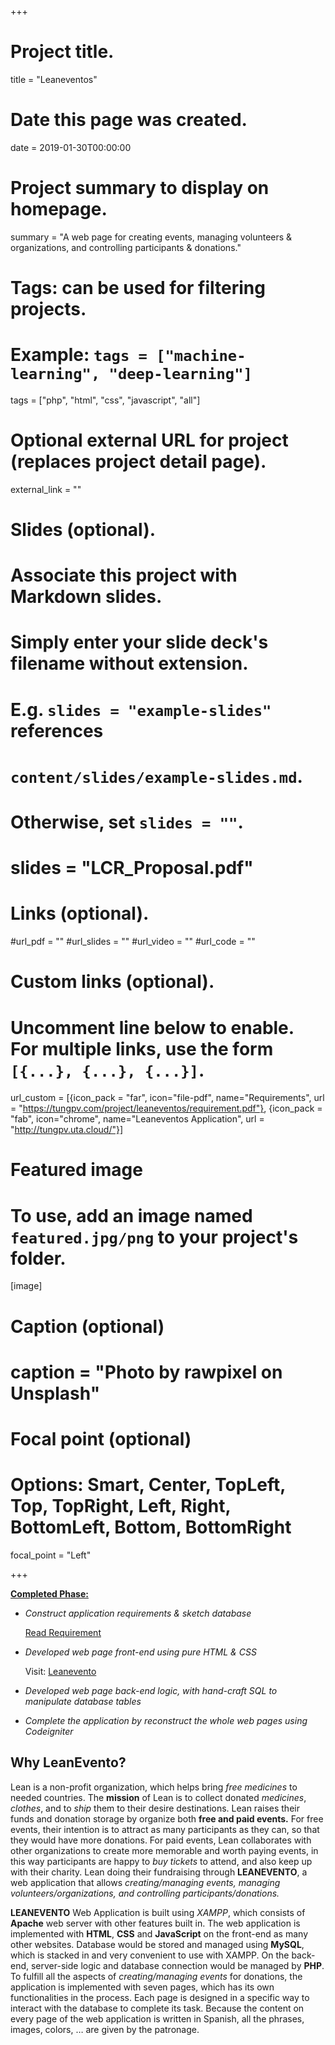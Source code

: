 +++
# Project title.
title = "Leaneventos"

# Date this page was created.
date = 2019-01-30T00:00:00

# Project summary to display on homepage.
summary = "A web page for creating events, managing volunteers & organizations, and controlling participants & donations."

# Tags: can be used for filtering projects.
# Example: `tags = ["machine-learning", "deep-learning"]`
tags = ["php", "html", "css", "javascript", "all"]

# Optional external URL for project (replaces project detail page).
external_link = ""

# Slides (optional).
#   Associate this project with Markdown slides.
#   Simply enter your slide deck's filename without extension.
#   E.g. `slides = "example-slides"` references
#   `content/slides/example-slides.md`.
#   Otherwise, set `slides = ""`.
# slides = "LCR_Proposal.pdf"

# Links (optional).
#url_pdf = ""
#url_slides = ""
#url_video = ""
#url_code = ""

# Custom links (optional).
#   Uncomment line below to enable. For multiple links, use the form `[{...}, {...}, {...}]`.
url_custom = [{icon_pack = "far", icon="file-pdf", name="Requirements", url = "https://tungpv.com/project/leaneventos/requirement.pdf"}, {icon_pack = "fab", icon="chrome", name="Leaneventos Application", url = "http://tungpv.uta.cloud/"}]

# Featured image
# To use, add an image named `featured.jpg/png` to your project's folder.
[image]
# Caption (optional)
# caption = "Photo by rawpixel on Unsplash"

# Focal point (optional)
# Options: Smart, Center, TopLeft, Top, TopRight, Left, Right, BottomLeft, Bottom, BottomRight
focal_point = "Left"

+++

**<u>Completed Phase:</u>**

- *Construct application requirements & sketch database*

  [Read Requirement](https://tungpv.com/project/leaneventos/requirement.pdf)

- *Developed web page front-end using pure HTML & CSS*

  Visit: [Leanevento](http://tungpv.uta.cloud/)

- *Developed web page back-end logic, with hand-craft SQL to manipulate database tables*

- *Complete the application by reconstruct the whole web pages using Codeigniter*


<h2>Why LeanEvento?</h2>

Lean is a non-profit organization, which helps bring *free medicines* to needed countries.
The **mission** of Lean is to collect donated *medicines*, *clothes*, and to *ship* them to their desire
destinations. Lean raises their funds and donation storage by organize both **free and paid events.**
For free events, their intention is to attract as many participants as they can, so that they would
have more donations. For paid events, Lean collaborates with other organizations to create more
memorable and worth paying events, in this way participants are happy to *buy tickets* to attend,
and also keep up with their charity. Lean doing their fundraising through **LEANEVENTO**, a web
application that allows *creating/managing events, managing volunteers/organizations, and*
*controlling participants/donations.*

**LEANEVENTO** Web Application is built using *XAMPP*, which consists of **Apache** web
server with other features built in. The web application is implemented with **HTML**, **CSS** and
**JavaScript** on the front-end as many other websites. Database would be stored and managed
using **MySQL**, which is stacked in and very convenient to use with XAMPP. On the back-end,
server-side logic and database connection would be managed by **PHP**. To fulfill all the aspects of
*creating/managing events* for donations, the application is implemented with seven pages, which
has its own functionalities in the process. Each page is designed in a specific way to interact with
the database to complete its task. Because the content on every page of the web application is
written in Spanish, all the phrases, images, colors, … are given by the patronage.







